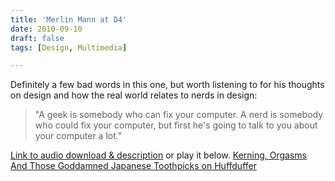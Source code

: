 ```yaml
---
title: 'Merlin Mann at D4'
date: 2010-09-10
draft: false
tags: [Design, Multimedia]

---
```


Definitely a few bad words in this one, but worth listening to for his thoughts on design and how the real world relates to nerds in design:

> "A geek is somebody who can fix your computer. A nerd is somebody who could fix your computer, but first he's going to talk to you about your computer a lot."

[Link to audio download & description](http://2010.dconstruct.org/speakers/merlin-mann) or play it below. [Kerning, Orgasms And Those Goddamned Japanese Toothpicks on Huffduffer](http://huffduffer.com/iChris/26118)